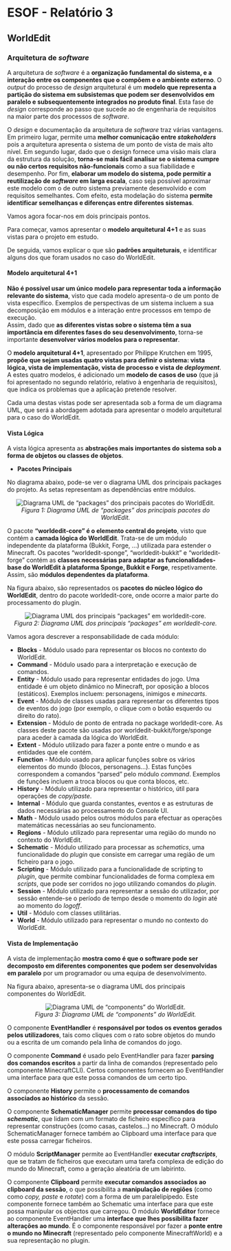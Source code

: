 # ESOF - Relatório 3
## WorldEdit

### Arquitetura de *software*

A arquitetura de *software* é a __organização fundamental do sistema, e a interação entre os componentes que o compõem e o ambiente externo__. 
O *output* do processo de *design* arquitetural é um __modelo que representa a partição do sistema em subsistemas que podem ser desenvolvidos
em paralelo e subsequentemente integrados no produto final__. Esta fase de *design* corresponde ao passo que sucede ao de engenharia de 
requisitos na maior parte dos processos de *software*.

O *design* e documentação da arquitetura de *software* traz várias vantagens. Em primeiro lugar, permite uma __melhor comunicação 
entre *stakeholders*__ pois a arquitetura apresenta o sistema de um ponto de vista de mais alto nível. Em segundo lugar, dado que
o design fornece uma visão mais clara da estrutura da solução, __torna-se mais fácil analisar se o sistema cumpre ou não certos
requisitos não-funcionais__ como a sua fiabilidade e desempenho. Por fim, __elaborar um modelo do sistema, pode permitir a reutilização
de *software* em larga escala__, caso seja possível aproximar este modelo com o de outro sistema previamente desenvolvido e com requisitos
semelhantes. Com efeito, esta modelação do sistema __permite identificar semelhanças e diferenças entre diferentes sistemas__.

Vamos agora focar-nos em dois principais pontos. 

Para começar, vamos apresentar o __modelo arquitetural 4+1__ e as suas vistas para o projeto em estudo.

De seguida, vamos explicar o que são __padrões arquiteturais__, e identificar alguns dos que foram usados no caso do WorldEdit. 
#### Modelo arquitetural 4+1

__Não é possível usar um único modelo para representar toda a informação relevante do sistema__, visto que cada modelo apresenta-o de um 
ponto de vista específico. Exemplos de perspectivas de um sistema incluem a sua decomposição em módulos e a interação entre processos 
em tempo de execução.   
Assim, dado que __as diferentes vistas sobre o sistema têm a sua importância em diferentes fases do seu desenvolvimento__, 
torna-se importante __desenvolver vários modelos para o representar__.

O __modelo arquitetural 4+1__, apresentado por Philippe Krutchen em 1995, __propõe que sejam usadas quatro vistas para definir o sistema: 
vista lógica, vista de implementação, vista de processo e vista de *deployment*__. A estes quatro modelos, é adicionado um __modelo de casos 
de uso__ (que já foi apresentado no segundo relatório, relativo à engenharia de requisitos), que indica os problemas que a aplicação 
pretende resolver.

Cada uma destas vistas pode ser apresentada sob a forma de um diagrama UML, que será a abordagem adotada para apresentar
o modelo arquitetural para o caso do WorldEdit.

#### Vista Lógica

A vista lógica apresenta as __abstrações mais importantes do sistema sob a forma de objetos ou classes de objetos__.

* __Pacotes Principais__

No diagrama abaixo, pode-se ver o diagrama UML dos principais packages do projeto. As setas representam as dependências entre módulos.

<p align="center">
	<img src="resources/R2/packages.png" alt="Diagrama UML de “packages” dos principais pacotes do WorldEdit." />
	<em><br>Figura 1: Diagrama UML de “packages” dos principais pacotes do WorldEdit.</em>
</p>

O pacote __“worldedit-core” é o elemento central do projeto__, visto que contém a __camada lógica do WorldEdit__. Trata-se de um módulo
independente da plataforma (Bukkit, Forge, …) utilizada para estender o Minecraft. 
Os pacotes “worldedit-sponge”, “worldedit-bukkit” e “worldedit-forge” contém as __classes necessárias para adaptar as 
funcionalidades-base do WorldEdit à plataforma Sponge, Bukkit e Forge__, respetivamente. Assim, são __módulos dependentes da plataforma__.

Na figura abaixo, são representados os __pacotes do núcleo lógico do WorldEdit__, dentro do pacote worldedit-core, onde ocorre a 
maior parte do processamento do plugin.

<p align="center">
	<img src="resources/R2/corePackages.png" alt="Diagrama UML dos principais “packages” em worldedit-core." />
	<em><br>Figura 2: Diagrama UML dos principais “packages” em worldedit-core.</em>
</p>
Vamos agora descrever a responsabilidade de cada módulo:
 
 * __Blocks__ - Módulo usado para representar os blocos no contexto do WorldEdit.
 * __Command__ - Módulo usado para a interpretação e execução de comandos.
 * __Entity__ - Módulo usado para representar entidades do jogo. Uma entidade é um objeto dinâmico no Minecraft,
  por oposição a blocos (estáticos). Exemplos incluem: personagens, inimigos e *minecarts*.
 * __Event__ - Módulo de classes usadas para representar os diferentes tipos de eventos do jogo (por exemplo, o clique com o botão esquerdo
  ou direito do rato).
 * __Extension__ - Módulo de ponto de entrada no package worldedit-core. As classes deste pacote são usadas por
  worldedit-bukkit/forge/sponge para aceder à camada da lógica do WorldEdit.
 * __Extent__ - Módulo utilizado para fazer a ponte entre o mundo e as entidades que ele contém.
 * __Function__ - Módulo usado para aplicar funções sobre os vários elementos do mundo (blocos, personagens…). Estas funções correspondem
  a comandos “parsed” pelo módulo *command*. Exemplos de funções incluem a troca blocos ou que conta blocos, etc.
 * __History__ - Módulo utilizado para representar o histórico, útil para operações de *copy/paste*.
 * __Internal__ - Módulo que guarda constantes, eventos e as estruturas de dados necessárias ao processamento do Console UI.
 * __Math__ - Módulo usado pelos outros módulos para efectuar as operações matemáticas necessárias ao seu funcionamento.
 * __Regions__ - Módulo utilizado para representar uma região do mundo no contexto do WorldEdit.
 * __Schematic__ - Módulo utilizado para processar as *schematics*, uma funcionalidade do *plugin* que consiste em carregar uma região de
  um ficheiro para o jogo.
 * __Scripting__ - Módulo utilizado para a funcionalidade de scripting to *plugin*, que permite combinar funcionalidades de forma complexa
  em *scripts*, que pode ser corridos no jogo utilizando comandos do *plugin*.
 * __Session__ - Módulo utilizado para representar a sessão do utilizador, por sessão entende-se o período de tempo desde o momento do
  *login* até ao momento do *logoff*.
 * __Util__ - Módulo com classes utilitárias.
 * __World__ - Módulo utilizado para representar o mundo no contexto do WorldEdit.
 
#### Vista de Implementação
 
A vista de implementação __mostra como é que o software pode ser decomposto em diferentes componentes que podem ser desenvolvidas em
paralelo__ por um programador ou uma equipa de desenvolvimento.
 
Na figura abaixo, apresenta-se o diagrama UML dos principais componentes do WorldEdit.
<p align="center">
    <img src="resources/R2/components.png" alt="Diagrama UML de “components” do WorldEdit." />
    <em><br>Figura 3: Diagrama UML de “components” do WorldEdit.</em>
</p>
 
O componente __EventHandler__ é __responsável por todos os eventos gerados pelos utilizadores__, tais como cliques com o rato sobre objetos
do mundo ou a escrita de um comando pela linha de comandos do jogo.
 
O componente __Command__ é usado pelo EventHandler para fazer __parsing dos comandos escritos__ a partir da linha de comandos
(representado pelo componente MinecraftCLI). Certos componentes fornecem ao EventHandler uma interface para que este possa comandos
de um certo tipo.
 
O componente __History__ permite o __processamento de comandos associados ao histórico__ da sessão.
 
O componente __SchematicManager__ permite __processar comandos do tipo *schematic*__, que lidam com um formato de ficheiro específico para
representar construções (como casas, castelos…) no Minecraft. O módulo SchematicManager fornece também ao Clipboard uma interface
para que este possa carregar ficheiros.
 
O módulo __ScriptManager__ permite ao EventHandler __executar *craftscripts*__, que se tratam de ficheiros que executam uma tarefa complexa
de edição do mundo do Minecraft, como a geração aleatória de um labirinto.
 
O componente __Clipboard__ permite __executar comandos associados ao clipboard da sessão__, o que possibilita a __manipulação de regiões__
(como como *copy, paste* e *rotate*) com a forma de um paralelipípedo.  Este componente fornece também ao Schematic uma interface
para que este possa manipular os objectos que carregou.
O módulo __WorldEditor__ fornece ao componente EventHandler uma __interface que lhes possibilita fazer alterações ao mundo__. É o
componente responsável por fazer a __ponte entre o mundo no Minecraft__ (representado pelo componente MinecraftWorld) e a sua
representação no plugin.
